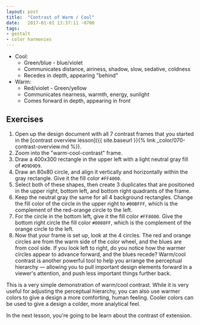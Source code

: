 ```yaml
---
layout: post
title:  "Contrast of Warm / Cool"
date:   2017-01-01 13:37:11 -0700
tags:
- gestalt
- color harmonies
---
```

* Cool:
  * Green/blue - blue/violet
  * Communicates distance, airiness, shadow, slow, sedative, coldness
  * Recedes in depth, appearing "behind"
* Warm:
  * Red/violet - Green/yellow
  * Communicates nearness, warmth, energy, sunlight
  * Comes forward in depth, appearing in front

<!--more-->
## Exercises

1. Open up the design document with all 7 contrast frames that you started in the [contrast overview lesson]({{ site.baseurl }}{% link _color/070-contrast-overview.md %}).
2. Zoom into the "warm-cool-contrast" frame.
3. Draw a 400x300 rectangle in the upper left with a light neutral gray fill of `#D9D9D9`.
4. Draw an 80x80 circle, and align it vertically and horizontally within the gray rectangle. Give it the fill color `#FF4000`.
5. Select both of these shapes, then create 3 duplicates that are positioned in the upper right, bottom left, and bottom right quadrants of the frame.
6. Keep the neutral gray the same for all 4 background rectangles. Change the fill color of the circle in the upper right to `#00BFFF`, which is the complement of the red-orange circle to the left.
7. For the circle in the bottom left, give it the fill color `#FF8000`. Give the bottom right circle the fill color `#0080FF`, which is the complement of the orange circle to the left.
8. Now that your frame is set up, look at the 4 circles. The red and orange circles are from the warm side of the color wheel, and the blues are from cool side. If you look left to right, do you notice how the warmer circles appear to advance forward, and the blues recede? Warm/cool contrast is another powerful tool to help you arrange the perceptual hierarchy — allowing you to pull important design elements forward in a viewer's attention, and push less important things further back.

This is a very simple demonstration of warm/cool contrast. While it is very useful for adjusting the perceptual hierarchy, you can also use warmer colors to give a design a more comforting, human feeling. Cooler colors can be used to give a design a colder, more analytical feel.

In the next lesson, you're going to be learn about the contrast of extension.
